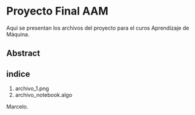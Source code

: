 # Proyecto Final AAM
Aquí se presentan los archivos del proyecto para el curos Aprendizaje de Máquina.

## Abstract

## indice

1. archivo_1.png
2. archivo_notebook.algo


Marcelo.
